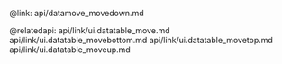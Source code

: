 @link: api/datamove_movedown.md

@relatedapi:
	api/link/ui.datatable_move.md
    api/link/ui.datatable_movebottom.md
	api/link/ui.datatable_movetop.md
    api/link/ui.datatable_moveup.md